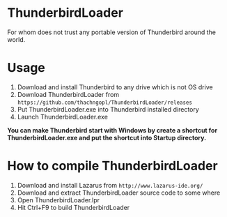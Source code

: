 # ThunderbirdLoader
For whom does not trust any portable version of Thunderbird around the world.
# Usage
1. Download and install Thunderbird to any drive which is not OS drive
2. Download ThunderbirdLoader from `https://github.com/thachngopl/ThunderbirdLoader/releases`
3. Put ThunderbirdLoader.exe into Thunderbird installed directory
4. Launch ThunderbirdLoader.exe

**You can make Thunderbird start with Windows by create a shortcut for ThunderbirdLoader.exe and put the shortcut into Startup directory.**

# How to compile ThunderbirdLoader
1. Download and install Lazarus from `http://www.lazarus-ide.org/`
2. Download and extract ThunderbirdLoader source code to some where
3. Open ThunderbirdLoader.lpr
4. Hit Ctrl+F9 to build ThunderbirdLoader
